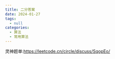 ```yaml
---
title: 二分答案
date: 2024-01-27
tags: 
  - null
categories:  
  - 算法
  - 常用算法
---
```


灵神题单:https://leetcode.cn/circle/discuss/SqopEo/